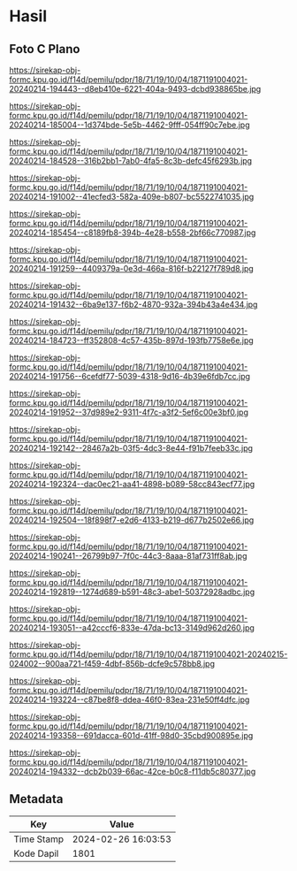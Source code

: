 # Hasil

## Foto C Plano

https://sirekap-obj-formc.kpu.go.id/f14d/pemilu/pdpr/18/71/19/10/04/1871191004021-20240214-194443--d8eb410e-6221-404a-9493-dcbd938865be.jpg

https://sirekap-obj-formc.kpu.go.id/f14d/pemilu/pdpr/18/71/19/10/04/1871191004021-20240214-185004--1d374bde-5e5b-4462-9fff-054ff90c7ebe.jpg

https://sirekap-obj-formc.kpu.go.id/f14d/pemilu/pdpr/18/71/19/10/04/1871191004021-20240214-184528--316b2bb1-7ab0-4fa5-8c3b-defc45f6293b.jpg

https://sirekap-obj-formc.kpu.go.id/f14d/pemilu/pdpr/18/71/19/10/04/1871191004021-20240214-191002--41ecfed3-582a-409e-b807-bc5522741035.jpg

https://sirekap-obj-formc.kpu.go.id/f14d/pemilu/pdpr/18/71/19/10/04/1871191004021-20240214-185454--c8189fb8-394b-4e28-b558-2bf66c770987.jpg

https://sirekap-obj-formc.kpu.go.id/f14d/pemilu/pdpr/18/71/19/10/04/1871191004021-20240214-191259--4409379a-0e3d-466a-816f-b22127f789d8.jpg

https://sirekap-obj-formc.kpu.go.id/f14d/pemilu/pdpr/18/71/19/10/04/1871191004021-20240214-191432--6ba9e137-f6b2-4870-932a-394b43a4e434.jpg

https://sirekap-obj-formc.kpu.go.id/f14d/pemilu/pdpr/18/71/19/10/04/1871191004021-20240214-184723--ff352808-4c57-435b-897d-193fb7758e6e.jpg

https://sirekap-obj-formc.kpu.go.id/f14d/pemilu/pdpr/18/71/19/10/04/1871191004021-20240214-191756--6cefdf77-5039-4318-9d16-4b39e6fdb7cc.jpg

https://sirekap-obj-formc.kpu.go.id/f14d/pemilu/pdpr/18/71/19/10/04/1871191004021-20240214-191952--37d989e2-9311-4f7c-a3f2-5ef6c00e3bf0.jpg

https://sirekap-obj-formc.kpu.go.id/f14d/pemilu/pdpr/18/71/19/10/04/1871191004021-20240214-192142--28467a2b-03f5-4dc3-8e44-f91b7feeb33c.jpg

https://sirekap-obj-formc.kpu.go.id/f14d/pemilu/pdpr/18/71/19/10/04/1871191004021-20240214-192324--dac0ec21-aa41-4898-b089-58cc843ecf77.jpg

https://sirekap-obj-formc.kpu.go.id/f14d/pemilu/pdpr/18/71/19/10/04/1871191004021-20240214-192504--18f898f7-e2d6-4133-b219-d677b2502e66.jpg

https://sirekap-obj-formc.kpu.go.id/f14d/pemilu/pdpr/18/71/19/10/04/1871191004021-20240214-190241--26799b97-7f0c-44c3-8aaa-81af731ff8ab.jpg

https://sirekap-obj-formc.kpu.go.id/f14d/pemilu/pdpr/18/71/19/10/04/1871191004021-20240214-192819--1274d689-b591-48c3-abe1-50372928adbc.jpg

https://sirekap-obj-formc.kpu.go.id/f14d/pemilu/pdpr/18/71/19/10/04/1871191004021-20240214-193051--a42cccf6-833e-47da-bc13-3149d962d260.jpg

https://sirekap-obj-formc.kpu.go.id/f14d/pemilu/pdpr/18/71/19/10/04/1871191004021-20240215-024002--900aa721-f459-4dbf-856b-dcfe9c578bb8.jpg

https://sirekap-obj-formc.kpu.go.id/f14d/pemilu/pdpr/18/71/19/10/04/1871191004021-20240214-193224--c87be8f8-ddea-46f0-83ea-231e50ff4dfc.jpg

https://sirekap-obj-formc.kpu.go.id/f14d/pemilu/pdpr/18/71/19/10/04/1871191004021-20240214-193358--691dacca-601d-41ff-98d0-35cbd900895e.jpg

https://sirekap-obj-formc.kpu.go.id/f14d/pemilu/pdpr/18/71/19/10/04/1871191004021-20240214-194332--dcb2b039-66ac-42ce-b0c8-f11db5c80377.jpg


## Metadata

| Key        | Value               |
| ---------- | ------------------- |
| Time Stamp | 2024-02-26 16:03:53 |
| Kode Dapil | 1801                |



